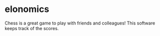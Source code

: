 # elonomics
Chess is a great game to play with friends and colleagues! This software keeps track of the scores.
